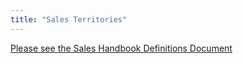```yaml
---
title: "Sales Territories"
---
```


[Please see the Sales Handbook Definitions Document](https://docs.google.com/document/d/1UaKPTQePAU1RxtGSVb-BujdKiPVoepevrRh8q5bvbBg/edit#bookmark=id.e1mx9s55wdq1)
